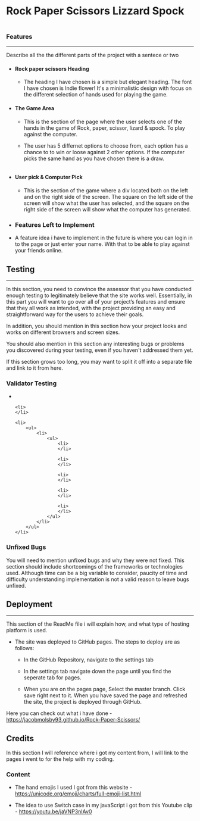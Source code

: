 <h1> Rock Paper Scissors Lizzard Spock </h1>

<p>

</p>


<img>


<h3>
Features 
</h3>
<hr>

<p>
Describe all the the different parts of the project with a sentece or two
</p>


<ul>
    <li>
        <h4><strong>Rock paper scissors Heading</strong></h4>
        <ul>
            <li>
                <p>
                The heading I have chosen is a simple but elegant heading. The font I have chosen is Indie flower! It's a minimalistic design with focus on the different selection of hands used for playing the game.
                </p>
            </li>
        </ul>
    </li>
    <li>
        <h4>
        <strong>The Game Area</strong>
        </h4>
        <ul>
            <li>
                <p>
                    This is the section of the page where the user selects one of the hands in the game of Rock, paper, scissor, lizard & spock. To play against the computer.
                </p>
            </li>
            <li>
                <p>
                    The user has 5 differnet options to choose from, each option has a chance to to win or loose against 2 other options. If the computer picks the same hand as you have chosen there is a draw.
                </p>
            </li>
        </ul>
        <img>
    </li>
    <li>    
        <h4>        
        <strong>User pick & Computer Pick</strong>
        </h4>         
        <ul>     
            <li>
                <p>
                This is the section of the game where a div located both on the left and on the right side of the screen. The square on the left side of the screen will show what the user has selected, and the square on the right side of the screen will show what the computer has generated.
                </p>
            </li>
        </ul> 
    </li>
    <li>
        <h3><strong>Features Left to Implement</strong></h3>
    </li>
    <li>
        <p>
        A feature idea i have to implement in the future is where you can login in to the page or just enter your name. With that to be able to play against your friends online.
        </p>
    </li>
</ul>

<h2>
Testing
</h2>
<hr>

<p>
In this section, you need to convince the assessor that you have conducted enough testing to legitimately believe that the site works well. Essentially, in this part you will want to go over all of your project’s features and ensure that they all work as intended, with the project providing an easy and straightforward way for the users to achieve their goals.

In addition, you should mention in this section how your project looks and works on different browsers and screen sizes.

You should also mention in this section any interesting bugs or problems you discovered during your testing, even if you haven't addressed them yet.

If this section grows too long, you may want to split it off into a separate file and link to it from here.
</p>

<h3>
Validator Testing
</h3>

<ul>
    <li>
    </li>

    <li>
    </li>

    <li>
        <ul>
            <li>
                <ul>
                    <li>
                    </li>

                    <li>
                    </li>

                    <li>
                    </li>

                    <li>
                    </li>

                    <li>
                    </li>
                </ul>
            </li>
        </ul>
    </li>
</ul>

<h3>
Unfixed Bugs
</h3>

<p>
You will need to mention unfixed bugs and why they were not fixed. This section should include shortcomings of the frameworks or technologies used. Although time can be a big variable to consider, paucity of time and difficulty understanding implementation is not a valid reason to leave bugs unfixed.
</p>

<h2>
Deployment
</h2>
<hr>

<p>
This section of the ReadMe file i will explain how, and what type of hosting platform is used.
</p>

<ul>
    <li>
        The site was deployed to GitHub pages. The steps to deploy are as follows:
        <ul>
            <li>
                <p>
                In the GitHub Repository, navigate to the settings tab
                </p>
            </li>
            <li>
                <p>
                In the settings tab navigate down the page until you find the seperate tab for pages.
                </p>
            </li>
            <li>
                <p>
                When you are on the pages page, Select the master branch. Click save right next to it.
                When you have saved the page and refreshed the site, the project is deployed through GitHub.
                </p>
            </li>
        </ul>
    </li>
</ul>

<p>
Here you can check out what i have done - <a href="https://jacobmolsby93.github.io/Rock-Paper-Scissors/">https://jacobmolsby93.github.io/Rock-Paper-Scissors/</a>
</p>

<h2>
Credits
</h2>

<p>
In this section I will reference where i got my content from, I will link to the pages i went to for the help with my coding.
</p>

<h3>
Content
</h3>

<ul>
    <li>
        <p>
        The hand emojis I used I got from this website - <a href="https://unicode.org/emoji/charts/full-emoji-list.html">https://unicode.org/emoji/charts/full-emoji-list.html</a>
        </p>
    </li>
    <li>
        <p>
        The idea to use Switch case in my javaScript i got from this Youtube clip - <a href="https://youtu.be/jaVNP3nIAv0">https://youtu.be/jaVNP3nIAv0</a>
        </p>
    </li>
</ul>